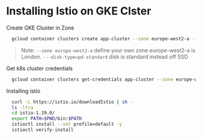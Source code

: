 # Installing Istio on GKE Clster 

Create GKE Cluster in Zone

```bash
  gcloud container clusters create app-cluster --zone europe-west2-a --disk-type=pd-standard
```

> Note: `--zone europe-west2-a` define your own zone europe-west2-a is London. `---disk-type=pd-standard` disk is standard instead off SSD

Get k8s cluster credentials 

```bash
  gcloud container clusters get-credentials app-cluster --zone europe-west2-a --project tickerkart
```

Installing istio

```bash
  curl -L https://istio.io/downloadIstio | sh -
  ls -ltra
  cd istio-1.19.0/
  export PATH=$PWD/bin:$PATH
  istioctl install --set profile=default -y
  istioctl verify-install
```
